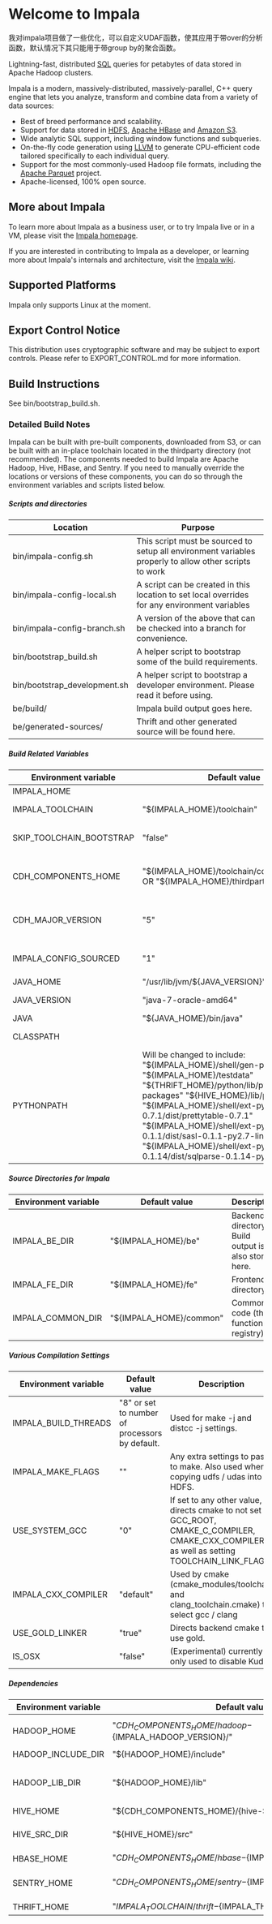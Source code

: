 # Welcome to Impala

我对impala项目做了一些优化，可以自定义UDAF函数，使其应用于带over的分析函数，默认情况下其只能用于带group by的聚合函数。

Lightning-fast, distributed [SQL](http://en.wikipedia.org/wiki/SQL) queries for petabytes
of data stored in Apache Hadoop clusters.

Impala is a modern, massively-distributed, massively-parallel, C++ query engine that lets
you analyze, transform and combine data from a variety of data sources:

* Best of breed performance and scalability.
* Support for data stored in [HDFS](https://hadoop.apache.org/),
  [Apache HBase](http://hbase.apache.org/) and [Amazon S3](http://aws.amazon.com/s3/).
* Wide analytic SQL support, including window functions and subqueries.
* On-the-fly code generation using [LLVM](http://llvm.org/) to generate CPU-efficient
  code tailored specifically to each individual query.
* Support for the most commonly-used Hadoop file formats, including the
  [Apache Parquet](https://parquet.apache.org/) project.
* Apache-licensed, 100% open source.

## More about Impala

To learn more about Impala as a business user, or to try Impala live or in a VM, please
visit the [Impala homepage](https://impala.apache.org).

If you are interested in contributing to Impala as a developer, or learning more about
Impala's internals and architecture, visit the
[Impala wiki](https://cwiki.apache.org/confluence/display/IMPALA/Impala+Home).

## Supported Platforms

Impala only supports Linux at the moment.

## Export Control Notice

This distribution uses cryptographic software and may be subject to export controls.
Please refer to EXPORT\_CONTROL.md for more information.

## Build Instructions

See bin/bootstrap_build.sh.

### Detailed Build Notes

Impala can be built with pre-built components, downloaded from S3, or can be
built with an in-place toolchain located in the thirdparty directory (not recommended).
The components needed to build Impala are Apache Hadoop, Hive, HBase, and Sentry.
If you need to manually override the locations or versions of these components, you
can do so through the environment variables and scripts listed below.

##### Scripts and directories

| Location                     | Purpose |
|------------------------------|---------|
| bin/impala-config.sh         | This script must be sourced to setup all environment variables properly to allow other scripts to work |
| bin/impala-config-local.sh   | A script can be created in this location to set local overrides for any environment variables |
| bin/impala-config-branch.sh  | A version of the above that can be checked into a branch for convenience. |
| bin/bootstrap_build.sh       | A helper script to bootstrap some of the build requirements. |
| bin/bootstrap_development.sh | A helper script to bootstrap a developer environment.  Please read it before using. |
| be/build/ | Impala build output goes here. |
| be/generated-sources/ | Thrift and other generated source will be found here. |

##### Build Related Variables

| Environment variable | Default value | Description |
|----------------------|---------------|-------------|
| IMPALA_HOME          |               | Top level Impala directory |
| IMPALA_TOOLCHAIN     | "${IMPALA_HOME}/toolchain" | Native toolchain directory (for compilers, libraries, etc.) |
| SKIP_TOOLCHAIN_BOOTSTRAP | "false" | Skips downloading the toolchain any python dependencies if "true" |
| CDH_COMPONENTS_HOME | "${IMPALA_HOME}/toolchain/cdh_components" OR "${IMPALA_HOME}/thirdparty" (if detected) | If a thirdparty directory is present, components found here will override anything in IMPALA_TOOLCHAIN. |
| CDH_MAJOR_VERSION | "5" | Identifier used to uniqueify paths for potentially incompatible component builds. |
| IMPALA_CONFIG_SOURCED | "1" |  Set by ${IMPALA_HOME}/bin/impala-config.sh (internal use) |
| JAVA_HOME | "/usr/lib/jvm/${JAVA_VERSION}" | Used to locate Java |
| JAVA_VERSION | "java-7-oracle-amd64" | Can override to set a local Java version. |
| JAVA | "${JAVA_HOME}/bin/java" | Java binary location. |
| CLASSPATH | | See bin/set-classpath.sh for details. |
| PYTHONPATH |  Will be changed to include: "${IMPALA_HOME}/shell/gen-py" "${IMPALA_HOME}/testdata" "${THRIFT_HOME}/python/lib/python2.7/site-packages" "${HIVE_HOME}/lib/py" "${IMPALA_HOME}/shell/ext-py/prettytable-0.7.1/dist/prettytable-0.7.1" "${IMPALA_HOME}/shell/ext-py/sasl-0.1.1/dist/sasl-0.1.1-py2.7-linux-x "${IMPALA_HOME}/shell/ext-py/sqlparse-0.1.14/dist/sqlparse-0.1.14-py2 |

##### Source Directories for Impala

| Environment variable | Default value | Description |
|----------------------|---------------|-------------|
| IMPALA_BE_DIR        |  "${IMPALA_HOME}/be" | Backend directory.  Build output is also stored here. |
| IMPALA_FE_DIR        |  "${IMPALA_HOME}/fe" | Frontend directory |
| IMPALA_COMMON_DIR    |  "${IMPALA_HOME}/common" | Common code (thrift, function registry) |

##### Various Compilation Settings

| Environment variable | Default value | Description |
|----------------------|---------------|-------------|
| IMPALA_BUILD_THREADS | "8" or set to number of processors by default. | Used for make -j and distcc -j settings. |
| IMPALA_MAKE_FLAGS    | "" | Any extra settings to pass to make.  Also used when copying udfs / udas into HDFS. |
| USE_SYSTEM_GCC       | "0" | If set to any other value, directs cmake to not set GCC_ROOT, CMAKE_C_COMPILER, CMAKE_CXX_COMPILER, as well as setting TOOLCHAIN_LINK_FLAGS |
| IMPALA_CXX_COMPILER  | "default" | Used by cmake (cmake_modules/toolchain and clang_toolchain.cmake) to select gcc / clang |
| USE_GOLD_LINKER      | "true" | Directs backend cmake to use gold. |
| IS_OSX               | "false" | (Experimental) currently only used to disable Kudu. |

##### Dependencies
| Environment variable | Default value | Description |
|----------------------|---------------|-------------|
| HADOOP_HOME          | "${CDH_COMPONENTS_HOME}/hadoop-${IMPALA_HADOOP_VERSION}/" | Used to locate Hadoop |
| HADOOP_INCLUDE_DIR   | "${HADOOP_HOME}/include" | For 'hdfs.h' |
| HADOOP_LIB_DIR       | "${HADOOP_HOME}/lib" | For 'libhdfs.a' or 'libhdfs.so' |
| HIVE_HOME            | "${CDH_COMPONENTS_HOME}/{hive-${IMPALA_HIVE_VERSION}/" | |
| HIVE_SRC_DIR         | "${HIVE_HOME}/src" | Used to find Hive thrift files. |
| HBASE_HOME           | "${CDH_COMPONENTS_HOME}/hbase-${IMPALA_HBASE_VERSION}/" | |
| SENTRY_HOME          | "${CDH_COMPONENTS_HOME}/sentry-${IMPALA_SENTRY_VERSION}/" | Used to setup test data |
| THRIFT_HOME          | "${IMPALA_TOOLCHAIN}/thrift-${IMPALA_THRIFT_VERSION}" | |
